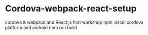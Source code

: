 # Cordova-webpack-react-setup
cordova &amp; webpack and React js first workshop
npm install
cordova platform add android
npm run build